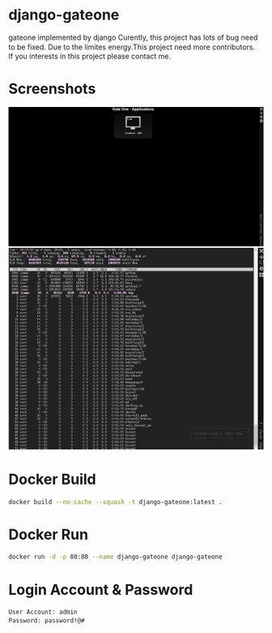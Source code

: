 # django-gateone
gateone implemented by django
Curently, this project has lots of bug need to be fixed. Due to the limites energy.This project need more contributors.　If you interests in this project please contact me.
# Screenshots
![screenshots1](./screenshots/screenshots1.png  "screenshots1")
![screenshots2](./screenshots/screenshots2.gif  "screenshots2")
# Docker Build
```sh
docker build --no-cache --squash -t django-gateone:latest .
```
# Docker Run
```sh
docker run -d -p 80:80 --name django-gateone django-gateone
```
# Login Account & Password
```sh
User Account: admin
Password: password!@#
```